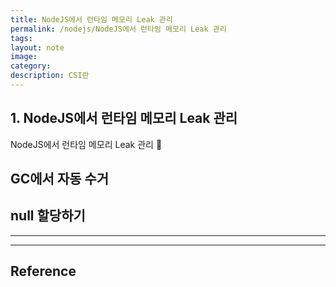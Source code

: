 ```yaml
---
title: NodeJS에서 런타임 메모리 Leak 관리
permalink: /nodejs/NodeJS에서 런타임 메모리 Leak 관리
tags: 
layout: note
image: 
category: 
description: CSI란
---
```


## 1. NodeJS에서 런타임 메모리 Leak 관리

NodeJS에서 런타임 메모리 Leak 관리


## GC에서 자동 수거

## null 할당하기




---








---

## Reference

